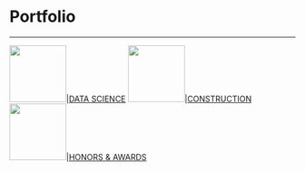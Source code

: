 # Portfolio
---

<img src="images/dummy_thumbnail.jpg?raw=true" width = "100"/>|[DATA SCIENCE](https://annacjacobson.github.io/data_science)
<img src="images/dummy_thumbnail.jpg?raw=true" width = "100"/>|[CONSTRUCTION](https://annacjacobson.github.io/construction)
<img src="images/dummy_thumbnail.jpg?raw=true" width = "100"/>|[HONORS & AWARDS](https://annacjacobson.github.io/honors_awards)


